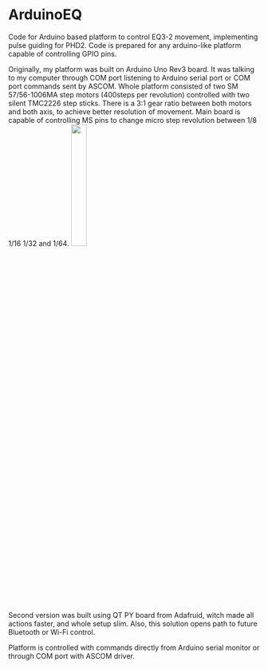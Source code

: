 # ArduinoEQ
Code for Arduino based platform to control EQ3-2 movement, implementing pulse guiding for PHD2.
Code is prepared for any arduino-like platform capable of controlling GPIO pins.

Originally, my platform was built on Arduino Uno Rev3 board. It was talking to my computer through COM port listening to Arduino serial port or COM port commands sent by ASCOM.
Whole platform consisted of two SM 57/56-1006MA step motors (400steps per revolution) controlled with two silent TMC2226 step sticks. There is a 3:1 gear ratio between both motors and both axis, to achieve better resolution of movement. Main board is capable of controlling MS pins to change micro step revolution between 1/8 1/16 1/32 and 1/64.
<img src="https://github.com/JrPilar/ArduinoEQ/assets/143182035/e31d01f7-63a7-47e2-9999-ef7aab70a25f"
idth=25% height=25%>  
Second version was built using QT PY board from Adafruid, witch made all actions faster, and whole setup slim. Also, this solution opens path to future Bluetooth or Wi-Fi control.

Platform is controlled with commands directly from Arduino serial monitor or through COM port with ASCOM driver.
